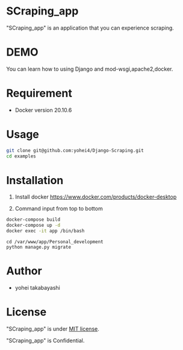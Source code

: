 # SCraping_app

"SCraping_app" is an application that you can experience scraping.
 
# DEMO
 
You can learn how to using Django and mod-wsgi,apache2,docker.
 
# Requirement
 
* Docker version 20.10.6
 
# Usage
 
```bash
git clone git@github.com:yohei4/Django-Scraping.git
cd examples
```

# Installation
 
1. Install docker
https://www.docker.com/products/docker-desktop

2. Command input from top to bottom
 
```bash
docker-compose build
docker-compose up -d
docker exec -it app /bin/bash 
```
```In the container
cd /var/www/app/Personal_development
python manage.py migrate
```
 
# Author
 
* yohei takabayashi
 
# License
 
"SCraping_app" is under [MIT license](https://en.wikipedia.org/wiki/MIT_License).
 
"SCraping_app" is Confidential.
